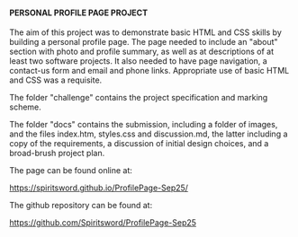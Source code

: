 #### PERSONAL PROFILE PAGE PROJECT

The aim of this project was to demonstrate basic HTML and CSS skills by building a personal profile page. The page needed to include an "about" section with photo and profile summary, as well as at descriptions of at least two software  projects. It also needed to have page navigation, a contact-us form and email and phone links. Appropriate use of basic HTML and CSS was a requisite.

The folder "challenge" contains the project specification and marking scheme.

The folder "docs" contains the submission, including a folder of images, and the files index.htm, styles.css and discussion.md, the latter including a copy of the requirements, a discussion of initial design choices, and a broad-brush project plan.

The page can be found online at:

https://spiritsword.github.io/ProfilePage-Sep25/

The github repository can be found at:

https://github.com/Spiritsword/ProfilePage-Sep25



